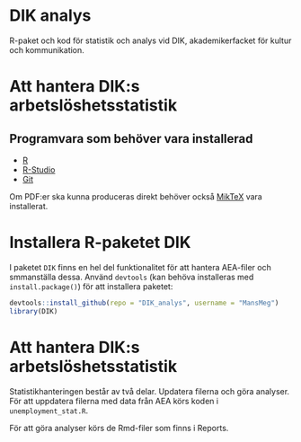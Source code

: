 DIK analys
==========

R-paket och kod för statistik och analys vid DIK, akademikerfacket för kultur och kommunikation.

# Att hantera DIK:s arbetslöshetsstatistik

## Programvara som behöver vara installerad
- [R](http://www.r-project.org/)
- [R-Studio](http://www.rstudio.com/)
- [Git](http://git-scm.com/)

Om PDF:er ska kunna produceras direkt behöver också [MikTeX](http://git-scm.com/) vara installerat.


# Installera R-paketet DIK

I paketet `DIK` finns en hel del funktionalitet för att hantera AEA-filer och smmanställa dessa. Använd `devtools` (kan behöva installeras med `install.package()`) för att installera paketet:

```r
devtools::install_github(repo = "DIK_analys", username = "MansMeg")
library(DIK)
```

# Att hantera DIK:s arbetslöshetsstatistik

Statistikhanteringen består av två delar. Updatera filerna och göra analyser. För att uppdatera filerna med data från AEA körs koden i `unemployment_stat.R`.

För att göra analyser körs de Rmd-filer som finns i Reports. 



